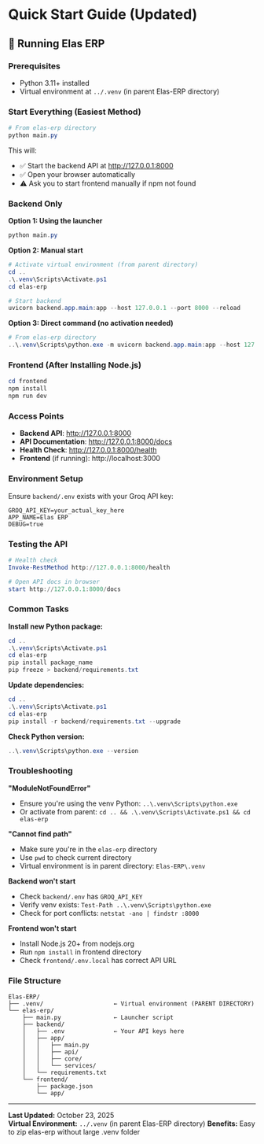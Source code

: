 # Quick Start Guide (Updated)

## 🚀 Running Elas ERP

### Prerequisites
- Python 3.11+ installed
- Virtual environment at `../.venv` (in parent Elas-ERP directory)

### Start Everything (Easiest Method)
```powershell
# From elas-erp directory
python main.py
```

This will:
- ✅ Start the backend API at http://127.0.0.1:8000
- ✅ Open your browser automatically
- ⚠️ Ask you to start frontend manually if npm not found

### Backend Only

**Option 1: Using the launcher**
```powershell
python main.py
```

**Option 2: Manual start**
```powershell
# Activate virtual environment (from parent directory)
cd ..
.\.venv\Scripts\Activate.ps1
cd elas-erp

# Start backend
uvicorn backend.app.main:app --host 127.0.0.1 --port 8000 --reload
```

**Option 3: Direct command (no activation needed)**
```powershell
# From elas-erp directory
..\.venv\Scripts\python.exe -m uvicorn backend.app.main:app --host 127.0.0.1 --port 8000 --reload
```

### Frontend (After Installing Node.js)
```powershell
cd frontend
npm install
npm run dev
```

### Access Points
- **Backend API**: http://127.0.0.1:8000
- **API Documentation**: http://127.0.0.1:8000/docs
- **Health Check**: http://127.0.0.1:8000/health
- **Frontend** (if running): http://localhost:3000

### Environment Setup
Ensure `backend/.env` exists with your Groq API key:
```env
GROQ_API_KEY=your_actual_key_here
APP_NAME=Elas ERP
DEBUG=true
```

### Testing the API
```powershell
# Health check
Invoke-RestMethod http://127.0.0.1:8000/health

# Open API docs in browser
start http://127.0.0.1:8000/docs
```

### Common Tasks

**Install new Python package:**
```powershell
cd ..
.\.venv\Scripts\Activate.ps1
cd elas-erp
pip install package_name
pip freeze > backend/requirements.txt
```

**Update dependencies:**
```powershell
cd ..
.\.venv\Scripts\Activate.ps1
cd elas-erp
pip install -r backend/requirements.txt --upgrade
```

**Check Python version:**
```powershell
..\.venv\Scripts\python.exe --version
```

### Troubleshooting

**"ModuleNotFoundError"**
- Ensure you're using the venv Python: `..\.venv\Scripts\python.exe`
- Or activate from parent: `cd .. && .\.venv\Scripts\Activate.ps1 && cd elas-erp`

**"Cannot find path"**
- Make sure you're in the `elas-erp` directory
- Use `pwd` to check current directory
- Virtual environment is in parent directory: `Elas-ERP\.venv`

**Backend won't start**
- Check `backend/.env` has `GROQ_API_KEY`
- Verify venv exists: `Test-Path ..\.venv\Scripts\python.exe`
- Check for port conflicts: `netstat -ano | findstr :8000`

**Frontend won't start**
- Install Node.js 20+ from nodejs.org
- Run `npm install` in frontend directory
- Check `frontend/.env.local` has correct API URL

### File Structure
```
Elas-ERP/
├── .venv/                    ← Virtual environment (PARENT DIRECTORY)
└── elas-erp/
    ├── main.py               ← Launcher script
    ├── backend/
    │   ├── .env              ← Your API keys here
    │   ├── app/
    │   │   ├── main.py
    │   │   ├── api/
    │   │   ├── core/
    │   │   └── services/
    │   └── requirements.txt
    └── frontend/
        ├── package.json
        └── app/
```

---

**Last Updated:** October 23, 2025  
**Virtual Environment:** `../.venv` (in parent Elas-ERP directory)
**Benefits:** Easy to zip elas-erp without large .venv folder
